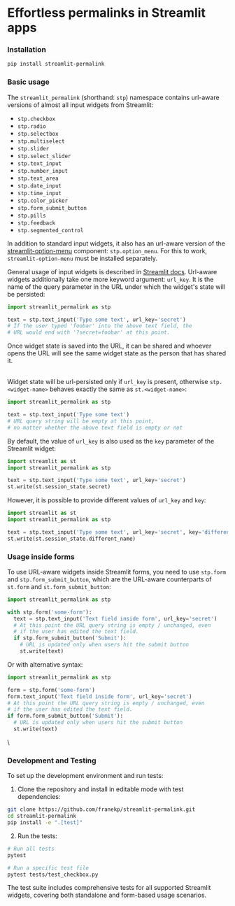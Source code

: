 # Effortless permalinks in Streamlit apps

### Installation

```bash
pip install streamlit-permalink
```

### Basic usage

The `streamlit_permalink` (shorthand: `stp`) namespace contains url-aware versions of almost all input widgets from Streamlit:

* `stp.checkbox`
* `stp.radio`
* `stp.selectbox`
* `stp.multiselect`
* `stp.slider`
* `stp.select_slider`
* `stp.text_input`
* `stp.number_input`
* `stp.text_area`
* `stp.date_input`
* `stp.time_input`
* `stp.color_picker`
* `stp.form_submit_button`
* `stp.pills`
* `stp.feedback`
* `stp.segmented_control`

In addition to standard input widgets, it also has an url-aware version of the [streamlit-option-menu](https://github.com/victoryhb/streamlit-option-menu) component: `stp.option_menu`. For this to work, `streamlit-option-menu` must be installed separately.

General usage of input widgets is described in [Streamlit docs](https://docs.streamlit.io/library/api-reference/widgets). Url-aware widgets additionally take one more keyword argument: `url_key`. It is the name of the query parameter in the URL under which the widget's state will be persisted:

```python
import streamlit_permalink as stp

text = stp.text_input('Type some text', url_key='secret')
# If the user typed 'foobar' into the above text field, the
# URL would end with '?secret=foobar' at this point.
```

Once widget state is saved into the URL, it can be shared and whoever opens the URL will see the same widget state as the person that has shared it.

\
Widget state will be url-persisted only if `url_key` is present, otherwise `stp.<widget-name>` behaves exactly the same as `st.<widget-name>`:

```python
import streamlit_permalink as stp

text = stp.text_input('Type some text')
# URL query string will be empty at this point,
# no matter whether the above text field is empty or not
```

By default, the value of `url_key` is also used as the `key` parameter of the Streamlit widget: 

```python
import streamlit as st
import streamlit_permalink as stp

text = stp.text_input('Type some text', url_key='secret')
st.write(st.session_state.secret)
```

However, it is possible to provide different values of `url_key` and `key`:

```python
import streamlit as st
import streamlit_permalink as stp

text = stp.text_input('Type some text', url_key='secret', key='different_name')
st.write(st.session_state.different_name)
```

### Usage inside forms

To use URL-aware widgets inside Streamlit forms, you need to use `stp.form` and `stp.form_submit_button`, which are the URL-aware counterparts of `st.form` and `st.form_submit_button`:

```python
import streamlit_permalink as stp

with stp.form('some-form'):
  text = stp.text_input('Text field inside form', url_key='secret')
  # At this point the URL query string is empty / unchanged, even
  # if the user has edited the text field.
  if stp.form_submit_button('Submit'):
    # URL is updated only when users hit the submit button
    st.write(text)
```

Or with alternative syntax:

```python
import streamlit_permalink as stp

form = stp.form('some-form')
form.text_input('Text field inside form', url_key='secret')
# At this point the URL query string is empty / unchanged, even
# if the user has edited the text field.
if form.form_submit_button('Submit'):
  # URL is updated only when users hit the submit button
  st.write(text)
```

\

### Development and Testing

To set up the development environment and run tests:

1. Clone the repository and install in editable mode with test dependencies:
```bash
git clone https://github.com/franekp/streamlit-permalink.git
cd streamlit-permalink
pip install -e ".[test]"
```

2. Run the tests:
```bash
# Run all tests
pytest

# Run a specific test file
pytest tests/test_checkbox.py
```

The test suite includes comprehensive tests for all supported Streamlit widgets, covering both standalone and form-based usage scenarios.

